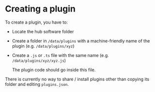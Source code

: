 # Creating a plugin

To create a plugin, you have to:

- Locate the hub software folder
- Create a folder in `/data/plugins` with a machine-friendly name of the plugin (e.g. `/data/plugins/xyz`)
- Create a `.js` or `.ts` file with the same name (e.g. `/data/plugins/xyz/xyz.js`)
  
  The plugin code should go inside this file.

There is currently no way to share / install plugins other than copying its folder and editing `plugins.json`.
